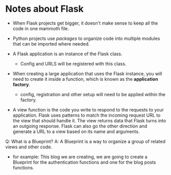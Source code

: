 # Notes about Flask

- When Flask projects get bigger, it doesn't make sense to keep all the code in one mammoth file.
- Python projects use _packages_ to organize code into multiple modules that can be imported where needed.

- A Flask application is an instance of the Flask class. 
    - Config and URLS will be registered with this class.

- When creating a large application that uses the Flask instance, you will need to create it inside a function, which is known as the **application factory**.
    - config, registration and other setup will need to be applied within the factory.

- A view function is the code you write to respond to the requests to your application. Flask uses patterns to match the incoming request URL to the view that should handle it. The view returns data that Flask turns into an outgoing response. Flask can also go the other direction and generate a URL to a view based on its name and arguments.

Q: What is a Blueprint?
A: A Blueprint is a way to organize a group of related views and other code.
 - for example: This blog we are creating, we are going to create a Blueprint for the authentication functions and one for the blog posts functions.

 